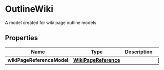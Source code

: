 

# OutlineWiki

A model created for wiki page outline models

## Properties

| Name | Type | Description | Notes |
|------------ | ------------- | ------------- | -------------|
|**wikiPageReferenceModel** | [**WikiPageReference**](WikiPageReference.md) |  |  [optional] |



